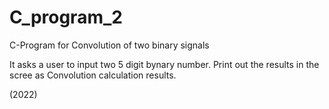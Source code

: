 # C_program_2

 C-Program for Convolution of two binary signals

 It asks a user to input two 5 digit bynary number.
 Print out the results in the scree as Convolution calculation results.

(2022)
